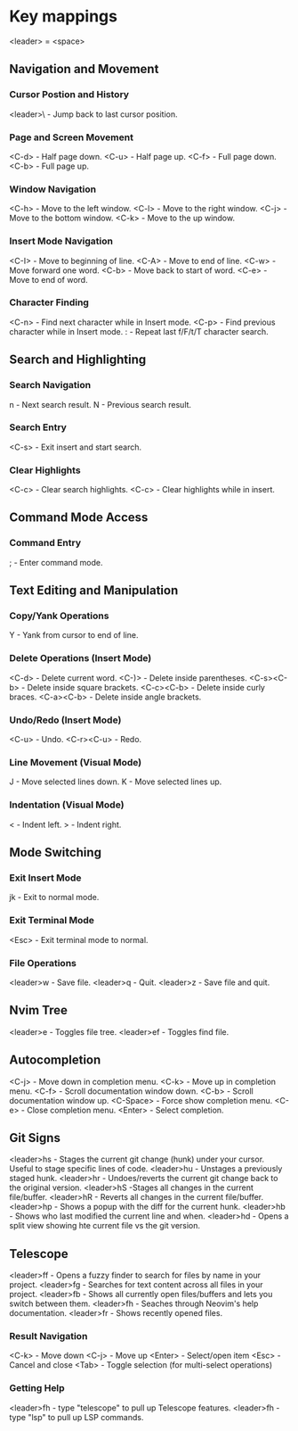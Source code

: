 # Key mappings
\<leader> = \<space>

## Navigation and Movement
### Cursor Postion and History
\<leader>\ - Jump back to last cursor position.

### Page and Screen Movement
\<C-d> - Half page down.
\<C-u> - Half page up.
\<C-f> - Full page down.
\<C-b> - Full page up.

### Window Navigation
\<C-h> - Move to the left window.
\<C-l> - Move to the right window.
\<C-j> - Move to the bottom window.
\<C-k> - Move to the up window.

### Insert Mode Navigation
\<C-I> - Move to beginning of line.
\<C-A> - Move to end of line.
\<C-w> - Move forward one word.
\<C-b> - Move back to start of word.
\<C-e> - Move to end of word.

### Character Finding
\<C-n> - Find next character while in Insert mode.
\<C-p> - Find previous character while in Insert mode.
: - Repeat last f/F/t/T character search.

## Search and Highlighting
### Search Navigation
n - Next search result.
N - Previous search result.


### Search Entry
\<C-s> - Exit insert and start search.

### Clear Highlights
\<C-c> - Clear search highlights.
\<C-c> - Clear highlights while in insert.

## Command Mode Access
### Command Entry
; - Enter command mode.

## Text Editing and Manipulation
### Copy/Yank Operations
Y - Yank from cursor to end of line.

### Delete Operations (Insert Mode)
\<C-d> - Delete current word.
\<C-)> - Delete inside parentheses.
\<C-s>\<C-b> - Delete inside square brackets.
\<C-c>\<C-b> - Delete inside curly braces.
\<C-a>\<C-b> - Delete inside angle brackets.


### Undo/Redo (Insert Mode)
\<C-u> - Undo.
\<C-r>\<C-u> - Redo.

### Line Movement (Visual Mode)
J - Move selected lines down.
K - Move selected lines up.

### Indentation (Visual Mode)
< - Indent left.
\> - Indent right.


## Mode Switching
### Exit Insert Mode
jk - Exit to normal mode.

### Exit Terminal Mode
\<Esc> - Exit terminal mode to normal.

### File Operations
\<leader>w - Save file.
\<leader>q - Quit.
\<leader>z - Save file and quit.


## Nvim Tree
\<leader>e - Toggles file tree.
\<leader>ef - Toggles find file.

## Autocompletion
\<C-j> - Move down in completion menu.
\<C-k> - Move up in completion menu.
\<C-f> - Scroll documentation window down.
\<C-b> - Scroll documentation window up.
\<C-Space> - Force show completion menu.
\<C-e> - Close completion menu.
\<Enter> - Select completion.

## Git Signs
\<leader>hs - Stages the current git change (hunk) under your cursor. Useful to stage specific lines of code.
\<leader>hu - Unstages a previously staged hunk.
\<leader>hr - Undoes/reverts the current git change back to the original version.
\<leader>hS -Stages all changes in the current file/buffer.
\<leader>hR - Reverts all changes in the current file/buffer.
\<leader>hp - Shows a popup with the diff for the current hunk.
\<leader>hb - Shows who last modified the current line and when.
\<leader>hd - Opens a split view showing hte current file vs the git version.

## Telescope
\<leader>ff - Opens a fuzzy finder to search for files by name in your project.
\<leader>fg - Searches for text content across all files in your project.
\<leader>fb - Shows all currently open files/buffers and lets you switch between them.
\<leader>fh - Seaches through Neovim's help documentation.
\<leader>fr - Shows recently opened files.

### Result Navigation
\<C-k> - Move down
\<C-j> - Move up
\<Enter> - Select/open item
\<Esc> - Cancel and close
\<Tab> - Toggle selection (for multi-select operations)

### Getting Help
\<leader>fh - type "telescope" to pull up Telescope features.
\<leader>fh - type "lsp" to pull up LSP commands.
